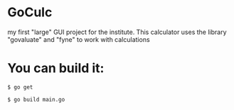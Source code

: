 # GoCulc
my first "large" GUI project for the institute.
This calculator uses the library "govaluate" and "fyne" to work with calculations

# You can build it:
```
$ go get

$ go build main.go
```

